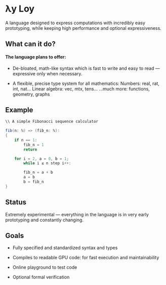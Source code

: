 # **λy** Loy

A language designed to express computations with incredibly easy prototyping, while keeping high performance and optional expressiveness.


## What can it do?

#### The language plans to offer:

- De-bloated, math-like syntax which is fast to write and easy to read — expressive only when necessary.

- A flexible, precise type system for all mathematics:
Numbers: real, rat, int, nat...
Linear algebra: vec, mtx<real>, tens...
...much more: functions, geometry, graphs



## Example

```cs
\\ A simple Fibonacci sequence calculator

fib(n: ℕ) => (fib_n: ℕ):
{
    if n == 1:
        fib_n = 1
        return

    for i = 2, a = 0, b = 1;
        while i ≤ n step i++:

        fib_n = a + b
        a = b
        b = fib_n
}
```

## Status

Extremely experimental — everything in the language is in very early prototyping and constantly changing.

## Goals

- Fully specified and standardized syntax and types

- Compiles to readable GPU code: for fast execution and maintainability

- Online playground to test code

- Optional formal verification